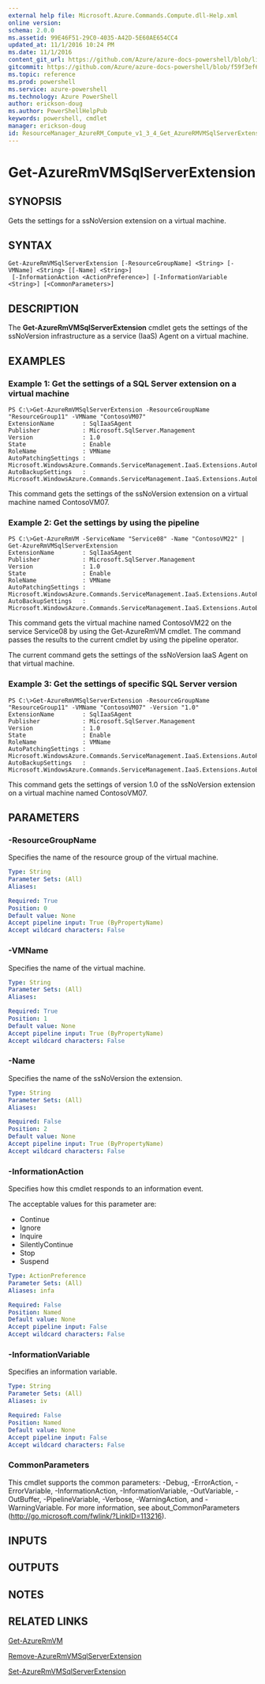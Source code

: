 ```yaml
---
external help file: Microsoft.Azure.Commands.Compute.dll-Help.xml
online version: 
schema: 2.0.0
ms.assetid: 99E46F51-29C0-4035-A42D-5E60AE654CC4
updated_at: 11/1/2016 10:24 PM
ms.date: 11/1/2016
content_git_url: https://github.com/Azure/azure-docs-powershell/blob/live/azureps-cmdlets-docs/ResourceManager/AzureRM.Compute/v1.3.4/Get-AzureRMVMSqlServerExtension.md
gitcommit: https://github.com/Azure/azure-docs-powershell/blob/f59f3ef60bc592383812213e69fd77ba950759ed/azureps-cmdlets-docs/ResourceManager/AzureRM.Compute/v1.3.4/Get-AzureRMVMSqlServerExtension.md
ms.topic: reference
ms.prod: powershell
ms.service: azure-powershell
ms.technology: Azure PowerShell
author: erickson-doug
ms.author: PowerShellHelpPub
keywords: powershell, cmdlet
manager: erickson-doug
id: ResourceManager_AzureRM_Compute_v1_3_4_Get_AzureRMVMSqlServerExtension_md
---
```


# Get-AzureRmVMSqlServerExtension

## SYNOPSIS
Gets the settings for a ssNoVersion extension on a virtual machine.

## SYNTAX

```
Get-AzureRmVMSqlServerExtension [-ResourceGroupName] <String> [-VMName] <String> [[-Name] <String>]
 [-InformationAction <ActionPreference>] [-InformationVariable <String>] [<CommonParameters>]
```

## DESCRIPTION
The **Get-AzureRmVMSqlServerExtension** cmdlet gets the settings of the ssNoVersion infrastructure as a service (IaaS) Agent on a virtual machine.

## EXAMPLES

### Example 1: Get the settings of a SQL Server extension on a virtual machine
```
PS C:\>Get-AzureRmVMSqlServerExtension -ResourceGroupName "ResourceGroup11" -VMName "ContosoVM07"
ExtensionName        : SqlIaaSAgent
Publisher            : Microsoft.SqlServer.Management
Version              : 1.0
State                : Enable
RoleName             : VMName
AutoPatchingSettings : Microsoft.WindowsAzure.Commands.ServiceManagement.IaaS.Extensions.AutoPatchingSettings
AutoBackupSettings   : Microsoft.WindowsAzure.Commands.ServiceManagement.IaaS.Extensions.AutoBackupSettings
```

This command gets the settings of the ssNoVersion extension on a virtual machine named ContosoVM07.

### Example 2: Get the settings by using the pipeline
```
PS C:\>Get-AzureRmVM -ServiceName "Service08" -Name "ContosoVM22" | Get-AzureRmVMSqlServerExtension
ExtensionName        : SqlIaaSAgent
Publisher            : Microsoft.SqlServer.Management
Version              : 1.0
State                : Enable
RoleName             : VMName
AutoPatchingSettings : Microsoft.WindowsAzure.Commands.ServiceManagement.IaaS.Extensions.AutoPatchingSettings
AutoBackupSettings   : Microsoft.WindowsAzure.Commands.ServiceManagement.IaaS.Extensions.AutoBackupSettings
```

This command gets the virtual machine named ContosoVM22 on the service Service08 by using the Get-AzureRmVM cmdlet.
The command passes the results to the current cmdlet by using the pipeline operator.

The current command gets the settings of the ssNoVersion IaaS Agent on that virtual machine.

### Example 3: Get the settings of specific SQL Server version
```
PS C:\>Get-AzureRmVMSqlServerExtension -ResourceGroupName "ResourceGroup11" -VMName "ContosoVM07" -Version "1.0"
ExtensionName        : SqlIaaSAgent
Publisher            : Microsoft.SqlServer.Management
Version              : 1.0
State                : Enable
RoleName             : VMName
AutoPatchingSettings : Microsoft.WindowsAzure.Commands.ServiceManagement.IaaS.Extensions.AutoPatchingSettings
AutoBackupSettings   : Microsoft.WindowsAzure.Commands.ServiceManagement.IaaS.Extensions.AutoBackupSettings
```

This command gets the settings of version 1.0 of the ssNoVersion extension on a virtual machine named ContosoVM07.

## PARAMETERS

### -ResourceGroupName
Specifies the name of the resource group of the virtual machine.

```yaml
Type: String
Parameter Sets: (All)
Aliases: 

Required: True
Position: 0
Default value: None
Accept pipeline input: True (ByPropertyName)
Accept wildcard characters: False
```

### -VMName
Specifies the name of the virtual machine.

```yaml
Type: String
Parameter Sets: (All)
Aliases: 

Required: True
Position: 1
Default value: None
Accept pipeline input: True (ByPropertyName)
Accept wildcard characters: False
```

### -Name
Specifies the name of the ssNoVersion the extension.

```yaml
Type: String
Parameter Sets: (All)
Aliases: 

Required: False
Position: 2
Default value: None
Accept pipeline input: True (ByPropertyName)
Accept wildcard characters: False
```

### -InformationAction
Specifies how this cmdlet responds to an information event.

The acceptable values for this parameter are:

- Continue
- Ignore
- Inquire
- SilentlyContinue
- Stop
- Suspend

```yaml
Type: ActionPreference
Parameter Sets: (All)
Aliases: infa

Required: False
Position: Named
Default value: None
Accept pipeline input: False
Accept wildcard characters: False
```

### -InformationVariable
Specifies an information variable.

```yaml
Type: String
Parameter Sets: (All)
Aliases: iv

Required: False
Position: Named
Default value: None
Accept pipeline input: False
Accept wildcard characters: False
```

### CommonParameters
This cmdlet supports the common parameters: -Debug, -ErrorAction, -ErrorVariable, -InformationAction, -InformationVariable, -OutVariable, -OutBuffer, -PipelineVariable, -Verbose, -WarningAction, and -WarningVariable. For more information, see about_CommonParameters (http://go.microsoft.com/fwlink/?LinkID=113216).

## INPUTS

## OUTPUTS

## NOTES

## RELATED LINKS

[Get-AzureRmVM](xref:ResourceManager/AzureRM.Compute/v1.3.4/Get-AzureRmVM.md)

[Remove-AzureRmVMSqlServerExtension](xref:ResourceManager/AzureRM.Compute/v1.3.4/Remove-AzureRMVMSqlServerExtension.md)

[Set-AzureRmVMSqlServerExtension](xref:ResourceManager/AzureRM.Compute/v1.3.4/Set-AzureRMVMSqlServerExtension.md)


